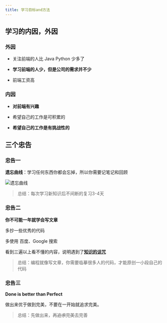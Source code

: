 ```yaml
---
title: 学习目标and方法
---
```


## 学习的内因，外因

### 外因

- 关注前端的人比 Java Python 少多了

- **学习前端的人少，但是公司的需求并不少**

- 前端工资高

### 内因

- **对前端有兴趣**

- 希望自己的工作是可积累的

- **希望自己的工作是有挑战性的**

## 三个忠告

### 忠告一

**遗忘曲线**：学习任何东西你都会忘掉，所以你需要记笔记和回顾

![遗忘曲线](https://i.loli.net/2020/02/08/zapsDfYkUlobFct.jpg)

> 总结：每次学习新知识后不间断的复习3-4天

### 忠告二

**你不可能一年就学会写文章**

多抄一些优秀的代码

多使用 百度、Google 搜索

看到三遍以上看不懂的内容，说明遇到了[**知识的诅咒**]()

> 总结：编程就像写文章，你需要临摹很多人的代码，才能原创一小段自己的代码

### 忠告三

**Done is better than Perfect**

做出来优于做到完美，不要在一开始就追求完美。

> 总结：先做出来，再~~追求完美~~去完善